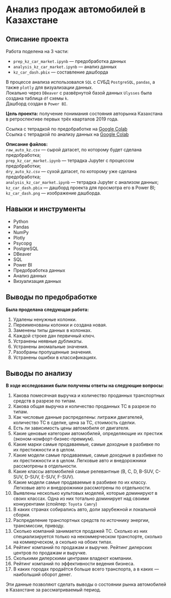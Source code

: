# Анализ продаж автомобилей в Казахстане

## Описание проекта
Работа поделена на 3 части:
* `prep_kz_car_market.ipynb` — предобработка данных
* `analysis_kz_car_market.ipynb` — анализ данных
* `kz_car_dash.pbix` — составление дашборда

В процессе анализа использовался `SQL` с СУБД `PostgreSQL`, `pandas`, а также `plotly` для визуализации данных.\
Локально через `DBeaver` с развёрнутой базой данных `Ulysses` была создана таблица `df` схемы `k`.\
Дашборд создан в `Power BI`.

**Цель проекта:** получение понимания состояния авторынка Казахстана в ретроспективе первых трёх кварталов  2019 года.

Ссылка с тетрадкой по предобработке на [Google Colab](https://colab.research.google.com/drive/1SAWUcJJHVEFrwjGAaAg0AYKBGnFORE34?usp=sharing)\
Ссылка с тетрадкой по анализу данных на [Google Colab](https://colab.research.google.com/drive/1v8-X8_l92lk1Ojfedo2FtczH0d5V0Ar7?usp=sharing)

**Описание файлов:** \
`raw_auto_kz.csv` — сырой датасет, по которому будет сделана предобработка;\
`prep_kz_car_market.ipynb` — тетрадка Jupyter с процессом предобработки;\
`dry_auto_kz.csv` — сухой датасет, по которому уже сделана предобработка;\
`analysis_kz_car_market.ipynb` — тетрадка Jupyter с анализом данных;\
`kz_car_dash.pbix` — дашборд проекта для просмотра его в Power BI;\
`kz_car_dash.png` — изображение дашборда.


## Навыки и инструменты
* Python
* Pandas
* NumPy
* Plotly
* Psycopg
* PostgreSQL
* DBeaver
* SQL
* Power BI
* Предобработка данных
* Анализ данных
* Визуализация данных


## Выводы по предобработке
**Была проделана следующая работа:**
1. Удалены ненужные колонки.
2. Переименованы колонки и создана новая.
3. Заменены типы данных в колонках.
4. Каждой строке дан первичный ключ.
5. Устранены неявные дубликаты.
6. Устранены аномальные значения.
7. Разобраны пропущенные значения.
8. Устранены ошибки в классификациях.

## Выводы по анализу
**В ходе исследования были получены ответы на следующие вопросы:**
1. Какова помесячная выручка и количество проданных транспортных средств в разрезе по типам.
2. Какова общая выручка и количество проданных ТС в разрезе по типам.
3. Как числовые данные распределены: литражи двигателей, количество ТС в сделке, цена за ТС, стоимость сделки.
4. Есть ли зависимость цены автомобиля от двигателя.
5. Какие ценовые категории автомобилей, определяющие их престиж (эконом-комфорт-бизнес-премиум).
6. Какие марки самые продаваемые, самые доходные в разбивке по их престижности и в целом.
7. Какие модели самые продаваемые, самые доходные в разбивке по их престижности и в целом. Легковые авто и внедорожники рассмотрены в отдельности.
8. Какие классы автомобилей самые релевантные (B, C, D, B-SUV, C-SUV, D-SUV, E-SUV, F-SUV).
9. Какие модели самые продаваемые в разбивке по их классу. Легковые авто и внедорожники рассмотрены по отдельности.
10. Выявлены несколько культовых моделей, которые доминируют в своих классах. Одна из них тотально доминирует над своими конкурентами (спойлер: `Toyota Camry`)
11. В каких странах собирались авто, доли зарубежной и локальной сборки.
12. Распределение транспортных средств по источнику энергии, трансмиссии, приводу.
13. Сколько компаний занимается продажей ТС. Сколько из них специализируется только на некоммерческом транспорте, сколько на коммерческом, а сколько на обоих типах.
14. Рейтинг компаний по продажам и выручке. Рейтинг дилерских центров по продажам и выручке.
15. Сколькими дилерскими центрами владеют компании.
16. Рейтинг компаний по эффективности ведения бизнеса.
17. В каких городах продаётся больше всего транспорта, а в каких — наибольший оборот денег.

Эти данные позволяют сделать выводы о состоянии рынка автомобилей в Казахстане за рассматриваемый период.
